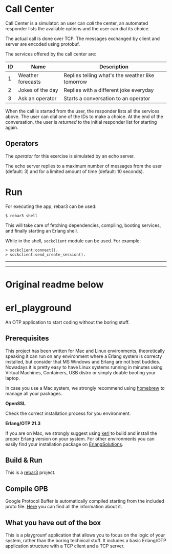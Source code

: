 # Call Center

Call Center is a simulator: an user can *call* the center, an automated
responder lists the available options and the user can dial its choice.

The actual call is done over TCP. The messages exchanged by client and server
are encoded using protobuf.

The services offered by the call center are:

| ID | Name              | Description                                      |
| -- | ----              | -----------                                      |
| 1  | Weather forecasts | Replies telling what's the weather like tomorrow |
| 2  | Jokes of the day  | Replies with a different joke everyday           |
| 3  | Ask an operator   | Starts a conversation to an operator             |

When the call is started from the user, the responder lists all the services
above. The user can dial one of the IDs to make a choice. At the end of the
conversation, the user is *returned* to the initial responder list for starting
again.

## Operators

The *operator* for this exercise is simulated by an echo server.

The echo server replies to a maximum number of messages from the user (default:
3) and for a limited amount of time (default: 10 seconds).

# Run

For executing the app, rebar3 can be used:

```
$ rebar3 shell
```

This will take care of fetching dependencies, compiling, booting services, and
finally starting an Erlang shell.

While in the shell, `sockclient` module can be used. For example:

```
> sockclient:connect().
> sockclient:send_create_session().
```

---
---

# Original readme below

# erl_playground

An OTP application to start coding without the boring stuff.

## Prerequisites
This project has been written for Mac and Linux environments, theoretically speaking it can run on any environment where a Erlang system is correcty installed, but consider that MS Windows and Erlang are not best buddies. Nowadays it is pretty easy to have Linux systems running in minutes using Virtual Machines, Containers, USB distro or simply double booting your laptop.

In case you use a Mac system, we strongly recommend using [homebrew](https://brew.sh/) to manage all your packages.

**OpenSSL**

Check the correct installation process for you environment.

**Erlang/OTP 21.3**

If you are on Mac, we strongly suggest using [kerl](https://github.com/kerl/kerl) to build and install the proper Erlang version on your system. For other environments you can easily find your installation package on [ErlangSolutions](https://www.erlang-solutions.com/).

## Build & Run

This is a [rebar3](https://www.rebar3.org/) project.

## Compile GPB

Google Protocol Buffer is automatically compiled starting from the included proto file.
[Here](https://developers.google.com/protocol-buffers/) you can find all the information about it.

## What you have out of the box
This is a playgrounf application that allows you to focus on the logic of your system, rather than the boring technical stuff. It includes a basic Erlang/OTP application structure with a TCP client and a TCP server.
